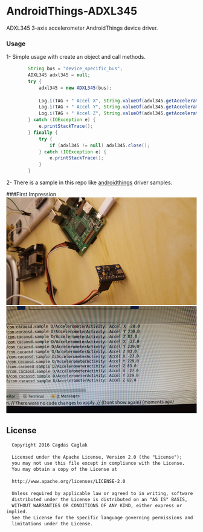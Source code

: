 # AndroidThings-ADXL345
ADXL345 3-axis accelerometer AndroidThings device driver.

### Usage
1- Simple usage with create an object and call methods.
```java
        String bus = "device_specific_bus";
        ADXL345 adxl345 = null;
        try {
            adxl345 = new ADXL345(bus);

            Log.i(TAG + " Accel X", String.valueOf(adxl345.getAccelerationX()));
            Log.i(TAG + " Accel Y", String.valueOf(adxl345.getAccelerationY()));
            Log.i(TAG + " Accel Z", String.valueOf(adxl345.getAccelerationZ()));
        } catch (IOException e) {
            e.printStackTrace();
        } finally {
            try {
                if (adxl345 != null) adxl345.close();
            } catch (IOException e) {
                e.printStackTrace();
            }
        }
```

2- There is a sample in this repo like [androidthings](https://github.com/androidthings/drivers-samples) driver samples.

###First Impression
![first_imp](first_imp.png)
![first_imp_out](first_imp_out2.png)

License
-------

      Copyright 2016 Cagdas Caglak

      Licensed under the Apache License, Version 2.0 (the "License");
      you may not use this file except in compliance with the License.
      You may obtain a copy of the License at

      http://www.apache.org/licenses/LICENSE-2.0

      Unless required by applicable law or agreed to in writing, software
      distributed under the License is distributed on an "AS IS" BASIS,
      WITHOUT WARRANTIES OR CONDITIONS OF ANY KIND, either express or implied.
      See the License for the specific language governing permissions and
      limitations under the License.